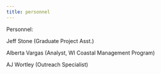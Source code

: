```yaml
---
title: personnel
---
```

Personnel:

Jeff Stone (Graduate Project Asst.)

Alberta Vargas (Analyst, WI Coastal Management Program)

AJ Wortley (Outreach Specialist)
